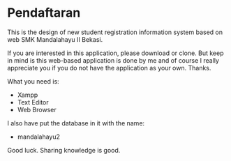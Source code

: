 # Pendaftaran
This is the design of new student registration information system based on web SMK Mandalahayu II Bekasi.

If you are interested in this application, please download or clone. But keep in mind is this web-based application is done by me and of course I really appreciate you if you do not have the application as your own. Thanks.

What you need is:
- Xampp
- Text Editor
- Web Browser

I also have put the database in it with the name:
- mandalahayu2

Good luck. Sharing knowledge is good.
